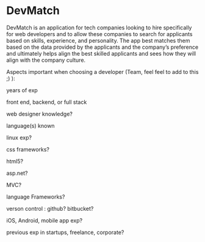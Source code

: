 # DevMatch
DevMatch is an application for tech companies looking to hire specifically for web developers and to allow these companies to search for applicants based on skills, experience, and personality. The app best matches them based on the data provided by the applicants and the company’s preference and ultimately helps align the best skilled applicants and sees how they will align with the company culture.

Aspects important when choosing a developer (Team, feel feel to add to this ;) ):

years of exp

front end, backend, or full stack

web designer knowledge?

language(s) known

linux exp?

css frameworks?

html5?

asp.net?

MVC?

language Frameworks?

verson control : github? bitbucket?

iOS, Android, mobile app exp?

previous exp in startups, freelance, corporate?
